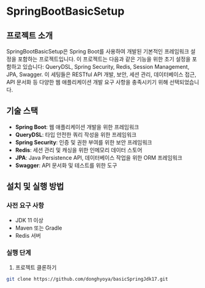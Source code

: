 # SpringBootBasicSetup

## 프로젝트 소개

SpringBootBasicSetup은 Spring Boot를 사용하여 개발된 기본적인 프레임워크 설정을 포함하는 프로젝트입니다. 이 프로젝트는 다음과 같은 기능을 위한 초기 설정을 포함하고 있습니다: QueryDSL, Spring Security, Redis, Session Management, JPA, Swagger. 이 세팅들은 RESTful API 개발, 보안, 세션 관리, 데이터베이스 접근, API 문서화 등 다양한 웹 애플리케이션 개발 요구 사항을 충족시키기 위해 선택되었습니다.

## 기술 스택

- **Spring Boot**: 웹 애플리케이션 개발을 위한 프레임워크
- **QueryDSL**: 타입 안전한 쿼리 작성을 위한 프레임워크
- **Spring Security**: 인증 및 권한 부여를 위한 보안 프레임워크
- **Redis**: 세션 관리 및 캐싱을 위한 인메모리 데이터 스토어
- **JPA**: Java Persistence API, 데이터베이스 작업을 위한 ORM 프레임워크
- **Swagger**: API 문서화 및 테스트를 위한 도구

## 설치 및 실행 방법

### 사전 요구 사항

- JDK 11 이상
- Maven 또는 Gradle
- Redis 서버

### 실행 단계

1. 프로젝트 클론하기

```bash
git clone https://github.com/donghyoya/basicSpringJdk17.git
